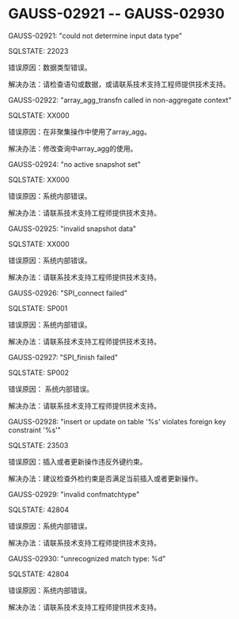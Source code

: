 # GAUSS-02921 -- GAUSS-02930<a name="ZH-CN_TOPIC_0302073555"></a>

GAUSS-02921: "could not determine input data type"

SQLSTATE: 22023

错误原因：数据类型错误。

解决办法：请检查语句或数据，或请联系技术支持工程师提供技术支持。

GAUSS-02922: "array\_agg\_transfn called in non-aggregate context"

SQLSTATE: XX000

错误原因：在非聚集操作中使用了array\_agg。

解决办法：修改查询中array\_agg的使用。

GAUSS-02924: "no active snapshot set"

SQLSTATE: XX000

错误原因：系统内部错误。

解决办法：请联系技术支持工程师提供技术支持。

GAUSS-02925: "invalid snapshot data"

SQLSTATE: XX000

错误原因：系统内部错误。

解决办法：请联系技术支持工程师提供技术支持。

GAUSS-02926: "SPI\_connect failed"

SQLSTATE: SP001

错误原因：系统内部错误。

解决办法：请联系技术支持工程师提供技术支持。

GAUSS-02927: "SPI\_finish failed"

SQLSTATE: SP002

错误原因： 系统内部错误。

解决办法：请联系技术支持工程师提供技术支持。

GAUSS-02928: "insert or update on table '%s' violates foreign key constraint '%s'"

SQLSTATE: 23503

错误原因：插入或者更新操作违反外键约束。

解决办法：建议检查外检约束是否满足当前插入或者更新操作。

GAUSS-02929: "invalid confmatchtype"

SQLSTATE: 42804

错误原因：系统内部错误。

解决办法：请联系技术支持工程师提供技术支持。

GAUSS-02930: "unrecognized match type: %d"

SQLSTATE: 42804

错误原因：系统内部错误。

解决办法：请联系技术支持工程师提供技术支持。

